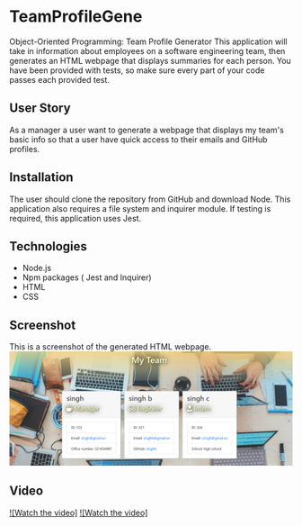 # TeamProfileGene
 Object-Oriented Programming: Team Profile Generator
 This application will take in information about employees on a software engineering team, then generates an HTML webpage that displays summaries for each person. You have been provided with tests, so make sure every part of your code passes each provided test.

## User Story

As a manager a user want to generate a webpage that displays my team's basic info so that a user have quick access to their emails and GitHub profiles.

## Installation



The user should clone the repository from GitHub and download Node. This application also requires a file system and inquirer module. If testing is required, this application uses Jest.

## Technologies
- Node.js
- Npm packages ( Jest and Inquirer)
- HTML
- CSS

## Screenshot
This is a screenshot of the generated HTML webpage.
![My Image](/assets/team.png)

## Video
[![Watch the video]](/assets/Untitled_%20Mar%207%2C%202023%2010_44%20PM.webm)
[![Watch the video]](/assets/Untitled_%20Mar%207%2C%202023%2010_45%20PM.webm)


 
